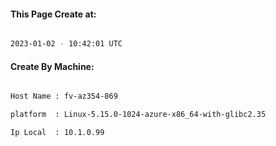 
   
#### This Page Create at:

```bash

2023-01-02 - 10:42:01 UTC

```

#### Create By Machine:

```bash

Host Name : fv-az354-869

platform  : Linux-5.15.0-1024-azure-x86_64-with-glibc2.35

Ip Local  : 10.1.0.99

```

